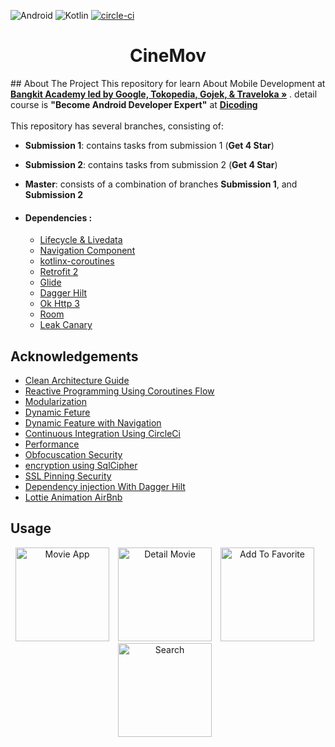 ![Android](https://img.shields.io/badge/Android-0095D5?style=for-the-badge&logo=android&logoColor=white)
![Kotlin](https://img.shields.io/badge/Kotlin-0095D5?&style=for-the-badge&logo=kotlin&logoColor=white)
[![circle-ci](https://circleci.com/gh/ExRonin/Android-Expert.svg?style=svg)](https://circleci.com/gh/ExRonin/Android-Expert/)

 <h1 align="center">CineMov</h1>
<!-- ABOUT THE PROJECT -->
## About The Project
This repository for learn About Mobile Development at <a href="https://grow.google/intl/id_id/bangkit/"><strong>Bangkit Academy led by Google, Tokopedia, Gojek, & Traveloka »</strong></a> . detail course is <strong>"Become Android Developer Expert"</strong> at <a href="https://www.dicoding.com/"><strong>Dicoding</strong></a><br><br>
This repository has several branches, consisting of:

* **Submission 1**: contains tasks from submission 1 (**Get 4 Star**)
* **Submission 2**: contains tasks from submission 2 (**Get 4 Star**)
* **Master**: consists of a combination of branches **Submission 1**, and **Submission 2**

* #### Dependencies :
  - [Lifecycle & Livedata](https://developer.android.com/jetpack/androidx/releases/lifecycle)
  - [Navigation Component](https://developer.android.com/jetpack/androidx/releases/navigation)
  - [kotlinx-coroutines](https://developer.android.com/kotlin/coroutines)    
  - [Retrofit 2](https://square.github.io/retrofit/)    
  - [Glide](https://github.com/bumptech/glide)
  - [Dagger Hilt](https://dagger.dev/hilt/)
  - [Ok Http 3](https://square.github.io/okhttp/) 
  - [Room](https://developer.android.com/jetpack/androidx/releases/room) 
  - [Leak Canary](https://square.github.io/leakcanary/) 



## Acknowledgements
  * [Clean Architecture Guide](https://developer.android.com/jetpack/guide)
  * [Reactive Programming Using Coroutines Flow](https://developer.android.com/kotlin/flow)
  * [Modularization](https://www.techyourchance.com/preliminary-over-modularization-of-android-projects)
  * [Dynamic Feture](https://developer.android.com/guide/playcore/feature-delivery/on-demand)
  * [Dynamic Feature with Navigation](https://developer.android.com/guide/navigation/navigation-dynamic)
  * [Continuous Integration Using CircleCi](https://circleci.com/)
  * [Performance ](https://developer.android.com/training/articles/perf-tips)
  * [Obfocuscation Security](https://developer.android.com/studio/build/shrink-code)
  * [encryption using SqlCipher ](https://www.zetetic.net/sqlcipher/sqlcipher-for-android/)
  * [SSL Pinning Security](https://developer.android.com/training/articles/security-config)
  * [Dependency injection With Dagger Hilt](https://developer.android.com/training/dependency-injection)
  * [Lottie Animation AirBnb ](https://airbnb.io/lottie/#/)

<!-- USAGE EXAMPLES -->
## Usage
<p align="center"> 
    <img src="https://github.com/ExRonin/Android-Expert/assets/44882861/b065db6f-3d14-41c5-b364-413133225057"
        alt="Movie App "    
        style="margin-right: 10px;"    
        width="150" />
    <img src="https://github.com/ExRonin/Android-Expert/assets/44882861/66629d51-152a-4c8e-a326-fbed93a128ba"
        alt="Detail Movie"    
        style="margin-right: 10px;"    
        width="150" />
    <img src="https://github.com/ExRonin/Android-Expert/assets/44882861/3b30cd2e-1122-4954-96c2-6f98c3318d7f"
        alt="Add To Favorite"    
        style="margin-right: 10px;"    
        width="150" />
    <img src="https://github.com/ExRonin/Android-Expert/assets/44882861/f810bcff-ab40-48c8-873e-2805ebcb5dc7"
        alt="Search"    
        style="margin-right: 10px;"    
        width="150" />
</p>





